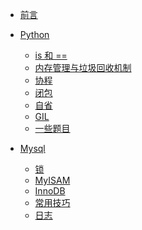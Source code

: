 * [前言](README.md)

* [Python]()
  * [is 和 ==](Python/is_or_==.md) 
  * [内存管理与垃圾回收机制](Python/内存管理与垃圾回收机制.md) 
  * [协程](Python/协程.md) 
  * [闭包](Python/闭包.md) 
  * [自省](Python/自省.md) 
  * [GIL](Python/GIL.md) 
  * [一些题目](Python/一些题目.md) 
* [Mysql]()
  * [锁](Mysql/锁.md)
  * [MyISAM](Mysql/MyISAM.md) 
  * [InnoDB](Mysql/InnoDB.md) 
  * [常用技巧](Mysql/常用技巧.md) 
  * [日志](Mysql/日志.md) 
